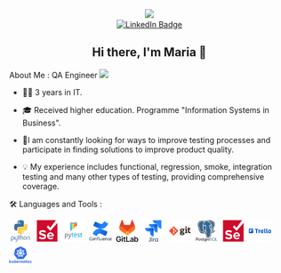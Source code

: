 <div id="header" align="center">
  <img src="https://media.giphy.com/media/1kkxWqT5nvLXupUTwK/giphy.gif" width="150"/>
</div>
<div id="badges" align="center">
  <a href="https://www.linkedin.com/in/maria-dobrynina-2128681b1/">
    <img src="https://img.shields.io/badge/LinkedIn-blue?style=for-the-badge&logo=linkedin&logoColor=white" alt="LinkedIn Badge"/>
  </a>
  <h2>
  Hi there, I'm Maria 👋
  </h2>
</div>

<div>
About Me : QA Engineer <img src="https://media.giphy.com/media/WUlplcMpOCEmTGBtBW/giphy.gif" width="30">
 
- 	:woman_technologist: 3 years in IT.
    
-   :mortar_board: Received higher education. Programme "Information Systems in Business".
    
-   :mag_right:I am constantly looking for ways to improve testing processes and participate in finding solutions to improve product quality.
  
-   :bulb: My experience includes functional, regression, smoke, integration testing and many other types of testing, providing comprehensive coverage.

:hammer_and_wrench: Languages and Tools :
<div>
  <img src="https://github.com/devicons/devicon/blob/master/icons/python/python-original-wordmark.svg" title="Python" alt="Java" width="40" height="40"/>&nbsp;
  <img src="https://github.com/devicons/devicon/blob/master/icons/selenium/selenium-original.svg" title="Selenium" alt="Selenium" width="40" height="40"/>&nbsp;
  <img src="https://github.com/devicons/devicon/blob/master/icons/pytest/pytest-original-wordmark.svg" title="PyTest" alt="PyTest" width="40" height="40"/>&nbsp;
  <img src="https://github.com/devicons/devicon/blob/master/icons/confluence/confluence-original-wordmark.svg" title="Сonfluence" alt="Сonfluence" width="40" height="40"/>&nbsp;
  <img src="https://github.com/devicons/devicon/blob/master/icons/gitlab/gitlab-original-wordmark.svg"  title="CSS3" alt="CSS" width="40" height="40"/>&nbsp;
  <img src="https://github.com/devicons/devicon/blob/master/icons/jira/jira-original-wordmark.svg" title="HTML5" alt="HTML" width="40" height="40"/>&nbsp;
  <img src="https://github.com/devicons/devicon/blob/master/icons/git/git-original-wordmark.svg" title="Git" **alt="Git" width="40" height="40"/>&nbsp;
  <img src="https://github.com/devicons/devicon/blob/master/icons/postgresql/postgresql-original-wordmark.svg"  title="CSS3" alt="CSS" width="40" height="40"/>&nbsp;
  <img src="https://github.com/devicons/devicon/blob/master/icons/selenium/selenium-original.svg" title="HTML5" alt="HTML" width="40" height="40"/>&nbsp;
  <img src="https://github.com/devicons/devicon/blob/master/icons/trello/trello-plain-wordmark.svg" title="Git" **alt="Git" width="40" height="40"/>&nbsp;
  <img src="https://github.com/devicons/devicon/blob/master/icons/kubernetes/kubernetes-plain-wordmark.svg" title="Git" **alt="Git" width="40" height="40"/>&nbsp;
</div>
</div>

